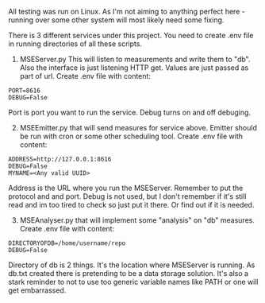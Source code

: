 All testing was run on Linux. As I'm not aiming to anything perfect here - running over some other system will most likely need some fixing.

There is 3 different services under this project. You need to create .env file in running directories of all these scripts.
1. MSEServer.py
This will listen to measurements and write them to "db". Also the interface is just listening HTTP get. Values are just passed as part of url. 
Create .env file with content:
```
PORT=8616
DEBUG=False
```

Port is port you want to run the service. Debug turns on and off debuging.

2. MSEEmitter.py
that will send measures for service above. Emitter should be run with cron or some other scheduling tool.
Create .env file with content:
```
ADDRESS=http://127.0.0.1:8616
DEBUG=False
MYNAME=<Any valid UUID>
```

Address is the URL where you run the MSEServer. Remember to put the protocol and and port.
Debug is not used, but I don't remember if it's still read and im too tired to check so just put it there. Or find out if it is needed.

3. MSEAnalyser.py
that will implement some "analysis" on "db" measures.
Create .env file with content:
```
DIRECTORYOFDB=/home/username/repo
DEBUG=False
```

Directory of db is 2 things. It's the location where MSEServer is running. As db.txt created there is pretending to be a data storage solution. It's also a stark reminder to not to use too generic variable names like PATH or one will get embarrassed.
